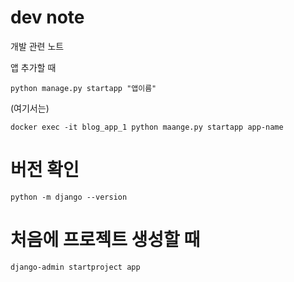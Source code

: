 # dev note
개발 관련 노트



앱 추가할 때
```shell
python manage.py startapp "앱이름"
```

(여기서는)
```shell
docker exec -it blog_app_1 python maange.py startapp app-name
```

# 버전 확인
```
python -m django --version
```

# 처음에 프로젝트 생성할 때
```
django-admin startproject app
```


